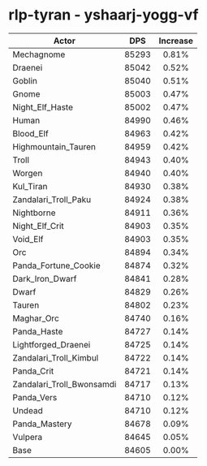 # rlp-tyran - yshaarj-yogg-vf
| Actor | DPS | Increase |
|---|:---:|:---:|
|Mechagnome|85293|0.81%|
|Draenei|85042|0.52%|
|Goblin|85040|0.51%|
|Gnome|85003|0.47%|
|Night_Elf_Haste|85002|0.47%|
|Human|84990|0.46%|
|Blood_Elf|84963|0.42%|
|Highmountain_Tauren|84959|0.42%|
|Troll|84943|0.40%|
|Worgen|84940|0.40%|
|Kul_Tiran|84930|0.38%|
|Zandalari_Troll_Paku|84924|0.38%|
|Nightborne|84911|0.36%|
|Night_Elf_Crit|84903|0.35%|
|Void_Elf|84903|0.35%|
|Orc|84894|0.34%|
|Panda_Fortune_Cookie|84874|0.32%|
|Dark_Iron_Dwarf|84841|0.28%|
|Dwarf|84829|0.26%|
|Tauren|84802|0.23%|
|Maghar_Orc|84740|0.16%|
|Panda_Haste|84727|0.14%|
|Lightforged_Draenei|84725|0.14%|
|Zandalari_Troll_Kimbul|84722|0.14%|
|Panda_Crit|84721|0.14%|
|Zandalari_Troll_Bwonsamdi|84717|0.13%|
|Panda_Vers|84710|0.12%|
|Undead|84710|0.12%|
|Panda_Mastery|84678|0.09%|
|Vulpera|84645|0.05%|
|Base|84605|0.00%|
